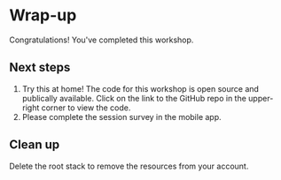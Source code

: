# Wrap-up

Congratulations!  You've completed this workshop.

## Next steps

1. Try this at home! The code for this workshop is open source and publically available. Click on the link to the GitHub repo in the upper-right corner to view the code. 
1. Please complete the session survey in the mobile app.

## Clean up

Delete the root stack to remove the resources from your account.
